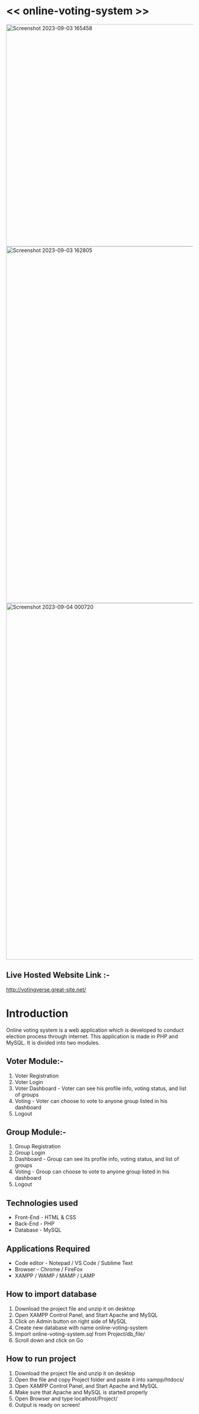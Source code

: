 # << online-voting-system >>


<img width="598" alt="Screenshot 2023-09-03 165458" src="https://github.com/Akash02032002/online-voting-system/assets/84145371/764d7cbd-3e48-4f3b-a338-7585dcb9914b">


<img width="960" alt="Screenshot 2023-09-03 162805" src="https://github.com/Akash02032002/online-voting-system/assets/84145371/acc56866-79a6-4d80-8e07-030bd84ae968">


<img width="960" alt="Screenshot 2023-09-04 000720" src="https://github.com/Akash02032002/online-voting-system/assets/84145371/aef5c2ed-3faa-42d5-a18a-ff9b53df163d">


## Live Hosted Website Link :-

http://votingverse.great-site.net/

# Introduction
Online voting system is a web application which is developed to conduct election process through internet. This application is made in PHP and MySQL. It is divided into two modules.

## Voter Module:-
1. Voter Registration
2. Voter Login
3. Voter Dashboard - Voter can see his profile info, voting status, and list of groups
4. Voting - Voter can choose to vote to anyone group listed in his dashboard
5. Logout

## Group Module:-
1. Group Registration
2. Group Login
3. Dashboard - Group can see its profile info, voting status, and list of groups
4. Voting - Group can choose to vote to anyone group listed in his dashboard
5. Logout

## Technologies used
* Front-End - HTML & CSS
* Back-End - PHP
* Database - MySQL

## Applications Required
* Code editor - Notepad / VS Code / Sublime Text
* Browser - Chrome / FireFox
* XAMPP / WAMP / MAMP / LAMP

## How to import database
1. Download the project file and unzip it on desktop
2. Open XAMPP Control Panel, and Start Apache and MySQL
3. Click on Admin button on right side of MySQL
4. Create new database with name online-voting-system
5. Import online-voting-system.sql from Project/db_file/
6. Scroll down and click on Go

## How to run project
1. Download the project file and unzip it on desktop
2. Open the file and copy Project folder and paste it into xampp/htdocs/
3. Open XAMPP Control Panel, and Start Apache and MySQL
4. Make sure that Apache and MySQL is started properly
5. Open Browser and type localhost/Project/
6. Output is ready on screen!
